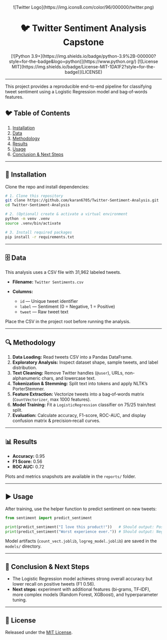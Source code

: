 <p align="center">
  ![Twitter Logo](https://img.icons8.com/color/96/000000/twitter.png)
</p>

<h1 align="center">🐦 Twitter Sentiment Analysis Capstone</h1>

<p align="center">
  [![Python 3.9+](https://img.shields.io/badge/python-3.9%2B-000000?style=for-the-badge&logo=python)](https://www.python.org/)
  [![License MIT](https://img.shields.io/badge/License-MIT-1DA1F2?style=for-the-badge)](LICENSE)
</p>

---

This project provides a reproducible end-to-end pipeline for classifying tweet sentiment using a Logistic Regression model and bag‑of‑words features.

## 🐦 Table of Contents

1. [Installation](#installation)
2. [Data](#data)
3. [Methodology](#methodology)
4. [Results](#results)
5. [Usage](#usage)
6. [Conclusion & Next Steps](#conclusion--next-steps)

---

## 🚀 Installation

Clone the repo and install dependencies:

```bash
# 1. Clone this repository
git clone https://github.com/karan6705/Twitter-Sentiment-Analysis.git
cd Twitter-Sentiment-Analysis

# 2. (Optional) create & activate a virtual environment
python -m venv .venv
source .venv/bin/activate

# 3. Install required packages
pip install -r requirements.txt
```

---

## 🗄️ Data

This analysis uses a CSV file with 31,962 labeled tweets.

* **Filename:** `Twitter Sentiments.csv`
* **Columns:**

  * `id` — Unique tweet identifier
  * `label` — Sentiment (0 = Negative, 1 = Positive)
  * `tweet` — Raw tweet text

Place the CSV in the project root before running the analysis.

---

## 🔍 Methodology

1. **Data Loading:** Read tweets CSV into a Pandas DataFrame.
2. **Exploratory Analysis:** Inspect dataset shape, sample tweets, and label distribution.
3. **Text Cleaning:** Remove Twitter handles (`@user`), URLs, non-alphanumeric chars, and lowercase text.
4. **Tokenization & Stemming:** Split text into tokens and apply NLTK’s PorterStemmer.
5. **Feature Extraction:** Vectorize tweets into a bag‑of‑words matrix (`CountVectorizer`, max 1000 features).
6. **Model Training:** Fit a `LogisticRegression` classifier on 75/25 train/test split.
7. **Evaluation:** Calculate accuracy, F1-score, ROC-AUC, and display confusion matrix & precision‑recall curves.

---

## 📊 Results

* **Accuracy:** 0.95
* **F1 Score:** 0.56
* **ROC AUC:** 0.72

Plots and metrics snapshots are available in the `reports/` folder.

---

## ▶️ Usage

After training, use the helper function to predict sentiment on new tweets:

```python
from sentiment import predict_sentiment

print(predict_sentiment("I love this product!"))   # Should output: Positive
print(predict_sentiment("Worst experience ever.")) # Should output: Negative
```

Model artifacts (`count_vect.joblib`, `logreg_model.joblib`) are saved in the `models/` directory.

---

## 📝 Conclusion & Next Steps

* The Logistic Regression model achieves strong overall accuracy but lower recall on positive tweets (F1 0.56).
* **Next steps:** experiment with additional features (bi‑grams, TF‑IDF), more complex models (Random Forest, XGBoost), and hyperparameter tuning.

---

## 📄 License

Released under the [MIT License](LICENSE).
